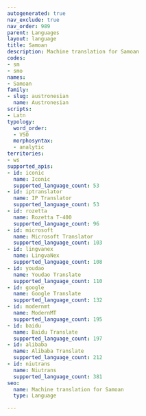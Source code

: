 ```yaml
---
autogenerated: true
nav_exclude: true
nav_order: 989
parent: Languages
layout: language
title: Samoan
description: Machine translation for Samoan
codes:
- sm
- smo
names:
- Samoan
family:
- slug: austronesian
  name: Austronesian
scripts:
- Latn
typology:
  word_order:
  - VSO
  morphosyntax:
  - analytic
territories:
- ws
supported_apis:
- id: iconic
  name: Iconic
  supported_language_count: 53
- id: iptranslator
  name: IP Translator
  supported_language_count: 53
- id: rozetta
  name: Rozetta T-400
  supported_language_count: 96
- id: microsoft
  name: Microsoft Translator
  supported_language_count: 103
- id: lingvanex
  name: LingvaNex
  supported_language_count: 108
- id: youdao
  name: Youdao Translate
  supported_language_count: 110
- id: google
  name: Google Translate
  supported_language_count: 132
- id: modernmt
  name: ModernMT
  supported_language_count: 195
- id: baidu
  name: Baidu Translate
  supported_language_count: 197
- id: alibaba
  name: Alibaba Translate
  supported_language_count: 212
- id: niutrans
  name: Niutrans
  supported_language_count: 381
seo:
  name: Machine translation for Samoan
  type: Language

---
```


